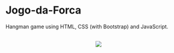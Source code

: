 # Jogo-da-Forca
 Hangman game using HTML, CSS (with Bootstrap) and JavaScript.
 
<br>

<div align="center">
    <img src="https://user-images.githubusercontent.com/64506852/188531012-54ae6110-afbb-4094-ad58-e25276a95b45.jpg"/>
</div>
